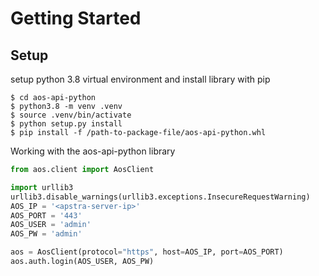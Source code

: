 # Getting Started

## Setup
setup python 3.8 virtual environment and install library with pip
```shell
$ cd aos-api-python
$ python3.8 -m venv .venv
$ source .venv/bin/activate
$ python setup.py install
$ pip install -f /path-to-package-file/aos-api-python.whl
```

Working with the aos-api-python library
```python
from aos.client import AosClient

import urllib3
urllib3.disable_warnings(urllib3.exceptions.InsecureRequestWarning)
AOS_IP = '<apstra-server-ip>'
AOS_PORT = '443'
AOS_USER = 'admin'
AOS_PW = 'admin'

aos = AosClient(protocol="https", host=AOS_IP, port=AOS_PORT)
aos.auth.login(AOS_USER, AOS_PW)
```